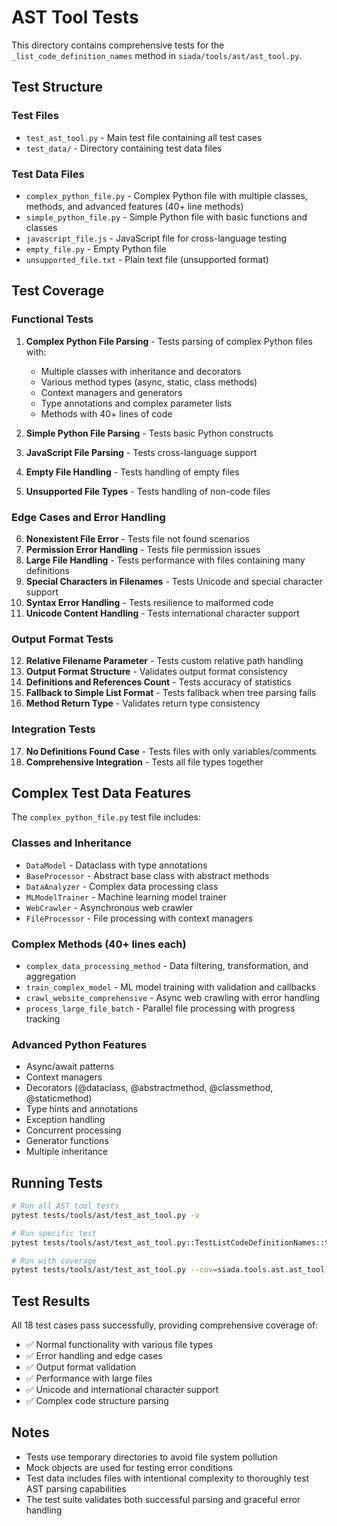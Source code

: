 # AST Tool Tests

This directory contains comprehensive tests for the `_list_code_definition_names` method in `siada/tools/ast/ast_tool.py`.

## Test Structure

### Test Files
- `test_ast_tool.py` - Main test file containing all test cases
- `test_data/` - Directory containing test data files

### Test Data Files
- `complex_python_file.py` - Complex Python file with multiple classes, methods, and advanced features (40+ line methods)
- `simple_python_file.py` - Simple Python file with basic functions and classes
- `javascript_file.js` - JavaScript file for cross-language testing
- `empty_file.py` - Empty Python file
- `unsupported_file.txt` - Plain text file (unsupported format)

## Test Coverage

### Functional Tests
1. **Complex Python File Parsing** - Tests parsing of complex Python files with:
   - Multiple classes with inheritance and decorators
   - Various method types (async, static, class methods)
   - Context managers and generators
   - Type annotations and complex parameter lists
   - Methods with 40+ lines of code

2. **Simple Python File Parsing** - Tests basic Python constructs
3. **JavaScript File Parsing** - Tests cross-language support
4. **Empty File Handling** - Tests handling of empty files
5. **Unsupported File Types** - Tests handling of non-code files

### Edge Cases and Error Handling
6. **Nonexistent File Error** - Tests file not found scenarios
7. **Permission Error Handling** - Tests file permission issues
8. **Large File Handling** - Tests performance with files containing many definitions
9. **Special Characters in Filenames** - Tests Unicode and special character support
10. **Syntax Error Handling** - Tests resilience to malformed code
11. **Unicode Content Handling** - Tests international character support

### Output Format Tests
12. **Relative Filename Parameter** - Tests custom relative path handling
13. **Output Format Structure** - Validates output format consistency
14. **Definitions and References Count** - Tests accuracy of statistics
15. **Fallback to Simple List Format** - Tests fallback when tree parsing fails
16. **Method Return Type** - Validates return type consistency

### Integration Tests
17. **No Definitions Found Case** - Tests files with only variables/comments
18. **Comprehensive Integration** - Tests all file types together

## Complex Test Data Features

The `complex_python_file.py` test file includes:

### Classes and Inheritance
- `DataModel` - Dataclass with type annotations
- `BaseProcessor` - Abstract base class with abstract methods
- `DataAnalyzer` - Complex data processing class
- `MLModelTrainer` - Machine learning model trainer
- `WebCrawler` - Asynchronous web crawler
- `FileProcessor` - File processing with context managers

### Complex Methods (40+ lines each)
- `complex_data_processing_method` - Data filtering, transformation, and aggregation
- `train_complex_model` - ML model training with validation and callbacks
- `crawl_website_comprehensive` - Async web crawling with error handling
- `process_large_file_batch` - Parallel file processing with progress tracking

### Advanced Python Features
- Async/await patterns
- Context managers
- Decorators (@dataclass, @abstractmethod, @classmethod, @staticmethod)
- Type hints and annotations
- Exception handling
- Concurrent processing
- Generator functions
- Multiple inheritance

## Running Tests

```bash
# Run all AST tool tests
pytest tests/tools/ast/test_ast_tool.py -v

# Run specific test
pytest tests/tools/ast/test_ast_tool.py::TestListCodeDefinitionNames::test_complex_python_file_parsing -v

# Run with coverage
pytest tests/tools/ast/test_ast_tool.py --cov=siada.tools.ast.ast_tool
```

## Test Results

All 18 test cases pass successfully, providing comprehensive coverage of:
- ✅ Normal functionality with various file types
- ✅ Error handling and edge cases
- ✅ Output format validation
- ✅ Performance with large files
- ✅ Unicode and international character support
- ✅ Complex code structure parsing

## Notes

- Tests use temporary directories to avoid file system pollution
- Mock objects are used for testing error conditions
- Test data includes files with intentional complexity to thoroughly test AST parsing capabilities
- The test suite validates both successful parsing and graceful error handling
